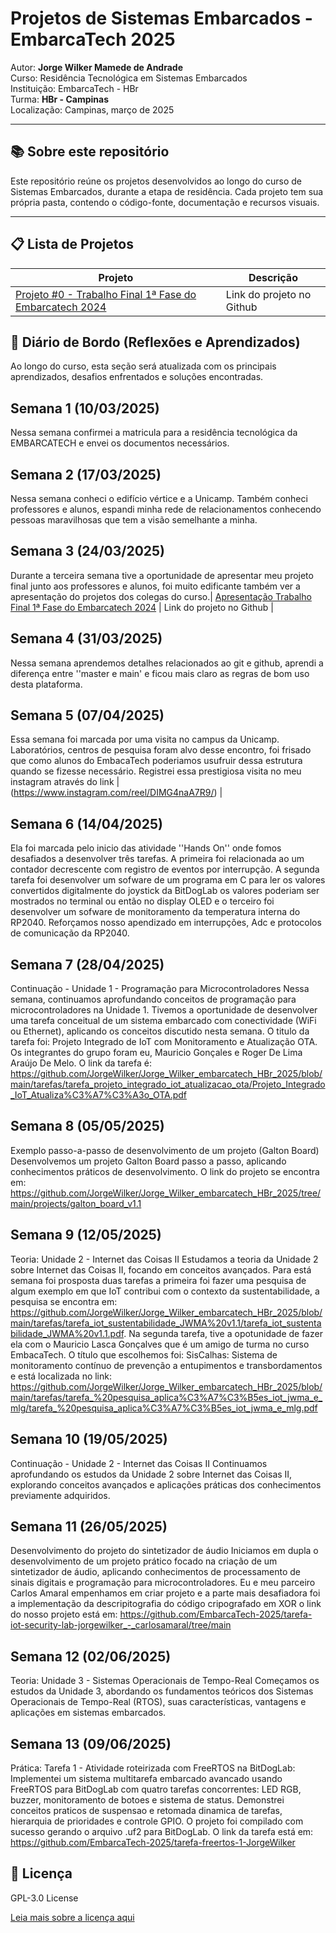 ﻿# Projetos de Sistemas Embarcados - EmbarcaTech 2025

Autor: **Jorge Wilker Mamede de Andrade**  
Curso: Residência Tecnológica em Sistemas Embarcados  
Instituição: EmbarcaTech - HBr  
Turma: **HBr - Campinas**  
Localização: Campinas, março de 2025  

---

## 📚 Sobre este repositório

Este repositório reúne os projetos desenvolvidos ao longo do curso de Sistemas Embarcados, durante a etapa de residência. Cada projeto tem sua própria pasta, contendo o código-fonte, documentação e recursos visuais.

---

## 📋 Lista de Projetos

| Projeto | Descrição |
|---------|-----------|
| [Projeto #0 - Trabalho Final 1ª Fase do Embarcatech 2024](https://github.com/JorgeWilker/U7T_JWMA) | Link do projeto no Github |


## 📔 Diário de Bordo (Reflexões e Aprendizados)

Ao longo do curso, esta seção será atualizada com os principais aprendizados, desafios enfrentados e soluções encontradas.

## Semana 1     (10/03/2025)
Nessa semana confirmei a matricula para a residência tecnológica da EMBARCATECH e envei os documentos necessários. 

## Semana 2     (17/03/2025)
Nessa semana conheci o edifício vértice e a Unicamp. Também conheci professores e alunos, espandi minha rede de relacionamentos conhecendo pessoas maravilhosas que tem a visão semelhante a minha.

## Semana 3     (24/03/2025)
Durante a terceira semana tive a oportunidade de apresentar meu projeto final junto aos professores e alunos, foi muito edificante também ver a apresentação do projetos dos colegas do curso.| [Apresentação Trabalho Final 1ª Fase do Embarcatech 2024](https://github.com/JorgeWilker/U7T_JWMA) | Link do projeto no Github |

## Semana 4     (31/03/2025)
Nessa semana aprendemos detalhes relacionados ao git e github, aprendi a diferença entre ''master e main' e ficou mais claro as regras de bom uso desta plataforma.

## Semana 5     (07/04/2025)
Essa semana foi marcada por uma visita no campus da Unicamp. Laboratórios, centros de pesquisa foram alvo desse encontro, foi frisado que como alunos do EmbacaTech poderiamos usufruir dessa estrutura quando se fizesse necessário. Registrei essa prestigiosa visita no meu instagram através do link | (https://www.instagram.com/reel/DIMG4naA7R9/) |

## Semana 6     (14/04/2025)
Ela foi marcada pelo inicio das atividade ''Hands On'' onde fomos desafiados a desenvolver três tarefas. A primeira foi relacionada ao um contador decrescente com registro de eventos por interrupção. A segunda tarefa foi desenvolver um sofware de um programa em C para ler os valores convertidos digitalmente do joystick da BitDogLab os valores poderiam ser mostrados no terminal ou então no display OLED e o terceiro foi desenvolver um sofware de monitoramento da temperatura interna do RP2040. Reforçamos nosso apendizado em interrupções, Adc e protocolos de comunicação da RP2040.

## Semana 7     (28/04/2025)
Continuação - Unidade 1 - Programação para Microcontroladores
Nessa semana, continuamos aprofundando conceitos de programação para microcontroladores na Unidade 1. Tivemos a oportunidade de desenvolver uma tarefa conceitual de um sistema embarcado com conectividade (WiFi ou Ethernet), aplicando os conceitos discutido nesta semana. O titulo da tarefa foi: Projeto Integrado de IoT com Monitoramento e Atualização OTA. Os integrantes do grupo foram eu, Mauricio Gonçales e 
Roger De Lima Araújo De Melo. O link da tarefa é: https://github.com/JorgeWilker/Jorge_Wilker_embarcatech_HBr_2025/blob/main/tarefas/tarefa_projeto_integrado_iot_atualizacao_ota/Projeto_Integrado_IoT_Atualiza%C3%A7%C3%A3o_OTA.pdf

## Semana 8     (05/05/2025)
Exemplo passo-a-passo de desenvolvimento de um projeto (Galton Board)
Desenvolvemos um projeto Galton Board passo a passo, aplicando conhecimentos práticos de desenvolvimento. O link do projeto se encontra em: https://github.com/JorgeWilker/Jorge_Wilker_embarcatech_HBr_2025/tree/main/projects/galton_board_v1.1

## Semana 9     (12/05/2025)
Teoria: Unidade 2 - Internet das Coisas II
Estudamos a teoria da Unidade 2 sobre Internet das Coisas II, focando em conceitos avançados. Para está semana foi prosposta duas tarefas a primeira foi fazer uma pesquisa de algum exemplo em que IoT contribui com o contexto da sustentabilidade, a pesquisa se encontra em: https://github.com/JorgeWilker/Jorge_Wilker_embarcatech_HBr_2025/blob/main/tarefas/tarefa_iot_sustentabilidade_JWMA%20v1.1/tarefa_iot_sustentabilidade_JWMA%20v1.1.pdf. Na segunda tarefa, tive a opotunidade de fazer ela com o Mauricio Lasca Gonçalves que é um amigo de turma no curso EmbacaTech. O título que escolhemos foi: SisCalhas: Sistema de monitoramento contínuo de prevenção a 
entupimentos e transbordamentos e está localizada no link: https://github.com/JorgeWilker/Jorge_Wilker_embarcatech_HBr_2025/blob/main/tarefas/tarefa_%20pesquisa_aplica%C3%A7%C3%B5es_iot_jwma_e_mlg/tarefa_%20pesquisa_aplica%C3%A7%C3%B5es_iot_jwma_e_mlg.pdf

## Semana 10    (19/05/2025)
Continuação - Unidade 2 - Internet das Coisas II
Continuamos aprofundando os estudos da Unidade 2 sobre Internet das Coisas II, explorando conceitos avançados e aplicações práticas dos conhecimentos previamente adquiridos.

## Semana 11    (26/05/2025)
Desenvolvimento do projeto do sintetizador de áudio
Iniciamos em dupla o desenvolvimento de um projeto prático focado na criação de um sintetizador de áudio, aplicando conhecimentos de processamento de sinais digitais e programação para microcontroladores. Eu e meu parceiro Carlos Amaral empenhamos em criar projeto e a parte mais desafiadora foi a implementação da descripitografia do código cripografado em XOR o link do nosso projeto está em: https://github.com/EmbarcaTech-2025/tarefa-iot-security-lab-jorgewilker_-_carlosamaral/tree/main

## Semana 12    (02/06/2025)
Teoria: Unidade 3 - Sistemas Operacionais de Tempo-Real
Começamos os estudos da Unidade 3, abordando os fundamentos teóricos dos Sistemas Operacionais de Tempo-Real (RTOS), suas características, vantagens e aplicações em sistemas embarcados.

## Semana 13    (09/06/2025)
Prática: Tarefa 1 - Atividade roteirizada com FreeRTOS na BitDogLab: Implementei um sistema multitarefa embarcado avancado usando FreeRTOS para BitDogLab com quatro tarefas concorrentes: LED RGB, buzzer, monitoramento de botoes e sistema de status. Demonstrei conceitos praticos de suspensao e retomada dinamica de tarefas, hierarquia de prioridades e controle GPIO. O projeto foi compilado com sucesso gerando o arquivo .uf2 para BitDogLab. O link da tarefa está em: https://github.com/EmbarcaTech-2025/tarefa-freertos-1-JorgeWilker

## 📜 Licença

GPL-3.0 License

[Leia mais sobre a licença aqui ](https://www.gnu.org/licenses/)